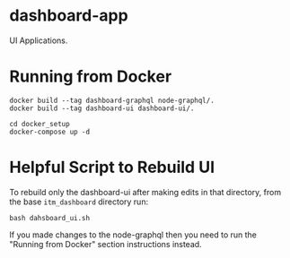 # dashboard-app
UI Applications. 

# Running from Docker

```
docker build --tag dashboard-graphql node-graphql/.
docker build --tag dashboard-ui dashboard-ui/.

cd docker_setup
docker-compose up -d
```

# Helpful Script to Rebuild UI

To rebuild only the dashboard-ui after making edits in that directory, from the base `itm_dashboard` directory run:
```
bash dahsboard_ui.sh
```

If you made changes to the node-graphql then you need to run the "Running from Docker" section instructions instead.